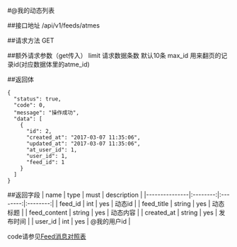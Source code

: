 #@我的动态列表

##接口地址
/api/v1/feeds/atmes

##请求方法
GET

##额外请求参数（get传入）
limit 请求数据条数  默认10条
max_id 用来翻页的记录id(对应数据体里的atme_id)

##返回体
```json5
{
  "status": true,
  "code": 0,
  "message": "操作成功",
  "data": [
    {
      "id": 2,
      "created_at": "2017-03-07 11:35:06",
      "updated_at": "2017-03-07 11:35:06",
      "at_user_id": 1,
      "user_id": 1,
      "feed_id": 1
    }
  ]
}
```

##返回字段
| name          | type     | must     | description |
|---------------|:--------:|:--------:|:--------:|
| feed_id       | int      | yes      | 动态id |
| feed_title    | string	 | yes		  | 动态标题 |
| feed_content  | string   | yes 	    | 动态内容 |
| created_at    | string   | yes      | 发布时间 |
| user_id       | int      | yes      | @我的用户id |

code请参见[Feed消息对照表](Feed消息对照表.md)